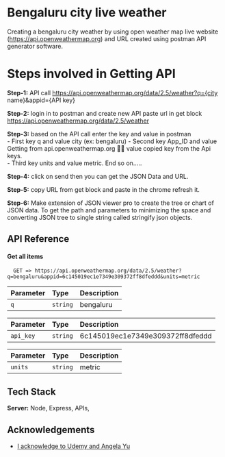 
# Bengaluru city live weather 

Creating a bengaluru city weather by using open weather map live website (https://api.openweathermap.org) and URL created using postman API generator software. 

# Steps involved in Getting API 

**Step-1:** 
API call
https://api.openweathermap.org/data/2.5/weather?q={city name}&appid={API key}

**Step-2:** login in to postman and create new API paste url in get block https://api.openweathermap.org/data/2.5/weather

**Step-3:** based on the API call enter the key and value in postman  
    - First key q and value city (ex: bengaluru)
    - Second key App_ID and value Getting from api.openweathermap.org  value copied key from the Api keys.  
    - Third key units and value metric. End so on….. 

**Step-4:** click on send then you can get the JSON Data and URL.

**Step-5:** copy URL from get block and paste in the chrome refresh it.

**Step-6:** Make extension of JSON viewer pro to create the tree or chart of JSON data. To get the path and parameters to minimizing the space and converting JSON tree to single string called stringify json objects.


## API Reference

#### Get all items

```http
  GET => https://api.openweathermap.org/data/2.5/weather?q=bengaluru&appid=6c145019ec1e7349e309372ff8dfeddd&units=metric
```
| Parameter | Type     | Description                |
| :-------- | :------- | :------------------------- |
| `q` | `string` |  bengaluru|

| Parameter | Type     | Description                |
| :-------- | :------- | :------------------------- |
| `api_key` | `string` |  6c145019ec1e7349e309372ff8dfeddd|

| Parameter | Type     | Description                |
| :-------- | :------- | :------------------------- |
| `units` | `string` | metric|

## Tech Stack

**Server:** Node, Express, APIs,


## Acknowledgements

 - [I acknowledge to Udemy and Angela Yu](https://awesomeopensource.com/project/elangosundar/awesome-README-templates)

